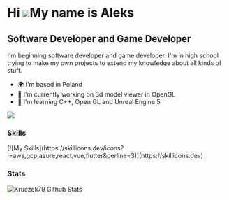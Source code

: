 Hi ![](https://user-images.githubusercontent.com/18350557/176309783-0785949b-9127-417c-8b55-ab5a4333674e.gif)My name is Aleks
============================================

Software Developer and Game Developer
-----------------

I'm beginning software developer and game developer. I'm in high school trying to make my own projects to extend my knowledge about all kinds of stuff.

- 🌍 I'm based in Poland
- 🚀 I'm currently working on 3d model viewer in OpenGL
- 🧠 I'm learning C++, Open GL and Unreal Engine 5

[![](https://visitcount.itsvg.in/api?id=Kruczek79&label=Profile%20Views&color=12&icon=0&pretty=true)](https://visitcount.itsvg.in)

### Skills

<p align="left">
    [![My Skills](https://skillicons.dev/icons?i=aws,gcp,azure,react,vue,flutter&perline=3)](https://skillicons.dev)
</p>

### Stats

![Kruczek79 Github Stats](https://github-readme-stats.vercel.app/api?username=Kruczek79&show-icon=true&theme=nord)
